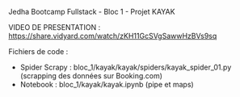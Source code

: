 Jedha Bootcamp Fullstack - Bloc 1 - Projet KAYAK

VIDEO DE PRESENTATION : https://share.vidyard.com/watch/zKH11GcSVgSawwHzBVs9sq

Fichiers de code :
- Spider Scrapy : bloc_1/kayak/kayak/spiders/kayak_spider_01.py (scrapping des données sur Booking.com)
- Notebook : bloc_1/kayak/kayak.ipynb (pipe et maps)
